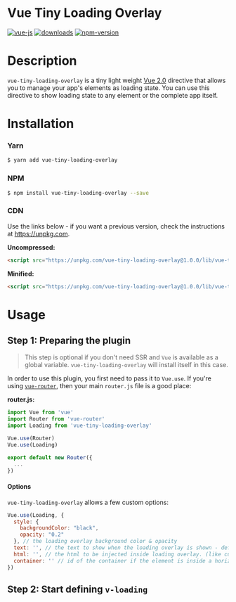 # Vue Tiny Loading Overlay

[![vue-js](https://img.shields.io/badge/vue.js-2.x-brightgreen.svg?maxAge=604800)](https://vuejs.org/)
[![downloads](https://img.shields.io/npm/dt/vue-tiny-loading-overlay.svg)](http://npm-stats.com/~packages/vue-tiny-loading-overlay)
[![npm-version](https://img.shields.io/npm/v/vue-tiny-loading-overlay.svg)](https://www.npmjs.com/package/vue-tiny-loading-overlay)

# Description
`vue-tiny-loading-overlay` is a tiny light weight [Vue 2.0](https://vuejs.org) directive that allows you to manage your app's elements as loading state. You can use this directive to show loading state to any element or the complete app itself.

# Installation

### Yarn
```sh
$ yarn add vue-tiny-loading-overlay
```

### NPM
```sh
$ npm install vue-tiny-loading-overlay --save
```

### CDN

Use the links below - if you want a previous version, check the instructions at https://unpkg.com.

<!-- start CDN generator - do **NOT** remove this comment -->
**Uncompressed:**
```html
<script src="https://unpkg.com/vue-tiny-loading-overlay@1.0.0/lib/vue-tiny-loading-overlay.js"></script>
```

**Minified:**
```html
<script src="https://unpkg.com/vue-tiny-loading-overlay@1.0.0/lib/vue-tiny-loading-overlay.min.js"></script>
```
<!-- end CDN generator - do **NOT** remove this comment -->

# Usage

## Step 1: Preparing the plugin
> This step is optional if you don't need SSR and `Vue` is available as a global variable. `vue-tiny-loading-overlay` will install itself in this case.

In order to use this plugin, you first need to pass it to `Vue.use`. If you're using [`vue-router`](https://github.com/vuejs/vue-router), then your main `router.js` file is a good place:

**router.js:**
```js
import Vue from 'vue'
import Router from 'vue-router'
import Loading from 'vue-tiny-loading-overlay'

Vue.use(Router)
Vue.use(Loading)

export default new Router({
  ...
})
```

#### Options

`vue-tiny-loading-overlay` allows a few custom options:

```js
Vue.use(Loading, {
  style: {
  	backgroundColor: "black",
  	opacity: "0.2"
  }, // the loading overlay background color & opacity
  text: '', // the text to show when the loading overlay is shown - default blank
  html: '', // the html to be injected inside loading overlay. (like custom loading spinner) - default blank
  container: '' // id of the container if the element is inside a horizontal or vertical scrolling block
})
```

## Step 2: Start defining `v-loading`